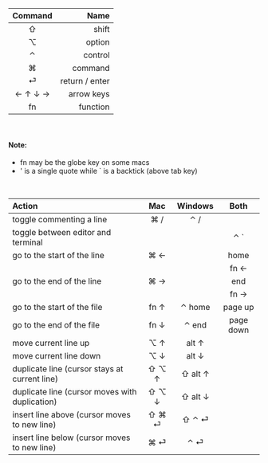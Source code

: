 | Command | Name |
| :---: | ---: |
| ⇧ | shift |
| ⌥ | option |
| ⌃ | control |
| ⌘ | command |
| ⏎ | return / enter |
| ← ↑ ↓ → | arrow keys
| fn | function |

<br>

#### Note: 
- fn may be the globe key on some macs
- ' is a single quote while ` is a backtick (above tab key)

<br>

| Action | Mac | Windows | Both |
| :--- | :---: | :---: | :---: |
| toggle commenting a line | ⌘ / | ⌃ / |
| toggle between editor and terminal | | | ⌃ ` |
| go to the start of the line | ⌘ ← | | home |
| |  | | fn ← |
| go to the end of the line | ⌘ → | | end |
| |  | | fn → |
| go to the start of the file | fn ↑ | ⌃ home | page up |
| go to the end of the file | fn ↓ | ⌃ end | page down |
| move current line up | ⌥ ↑ | alt ↑ |
| move current line down | ⌥ ↓ | alt ↓
| duplicate line (cursor stays at current line) | ⇧ ⌥ ↑ | ⇧ alt ↑ |
| duplicate line (cursor moves with duplication) | ⇧ ⌥ ↓ | ⇧  alt ↓ |
| insert line above (cursor moves to new line) | ⇧ ⌘ ⏎ | ⇧ ⌃ ⏎ |
| insert line below (cursor moves to new line) | ⌘ ⏎ | ⌃ ⏎ |
